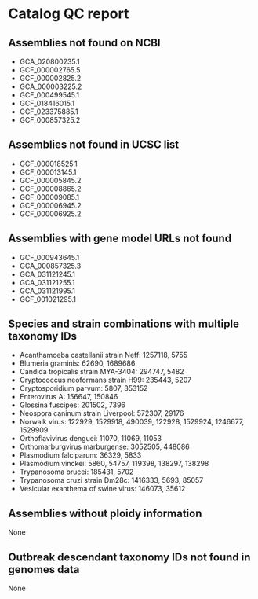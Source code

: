 # Catalog QC report

## Assemblies not found on NCBI

- GCA_020800235.1
- GCF_000002765.5
- GCF_000002825.2
- GCA_000003225.2
- GCF_000499545.1
- GCF_018416015.1
- GCF_023375885.1
- GCF_000857325.2

## Assemblies not found in UCSC list

- GCF_000018525.1
- GCF_000013145.1
- GCF_000005845.2
- GCF_000008865.2
- GCF_000009085.1
- GCF_000006945.2
- GCF_000006925.2

## Assemblies with gene model URLs not found

- GCF_000943645.1
- GCA_000857325.3
- GCA_031121245.1
- GCA_031121255.1
- GCA_031121995.1
- GCF_001021295.1

## Species and strain combinations with multiple taxonomy IDs

- Acanthamoeba castellanii strain Neff: 1257118, 5755
- Blumeria graminis: 62690, 1689686
- Candida tropicalis strain MYA-3404: 294747, 5482
- Cryptococcus neoformans strain H99: 235443, 5207
- Cryptosporidium parvum: 5807, 353152
- Enterovirus A: 156647, 150846
- Glossina fuscipes: 201502, 7396
- Neospora caninum strain Liverpool: 572307, 29176
- Norwalk virus: 122929, 1529918, 490039, 122928, 1529924, 1246677, 1529909
- Orthoflavivirus denguei: 11070, 11069, 11053
- Orthomarburgvirus marburgense: 3052505, 448086
- Plasmodium falciparum: 36329, 5833
- Plasmodium vinckei: 5860, 54757, 119398, 138297, 138298
- Trypanosoma brucei: 185431, 5702
- Trypanosoma cruzi strain Dm28c: 1416333, 5693, 85057
- Vesicular exanthema of swine virus: 146073, 35612

## Assemblies without ploidy information

None

## Outbreak descendant taxonomy IDs not found in genomes data

None